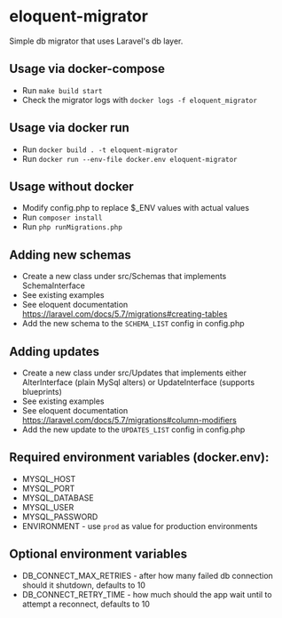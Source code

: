 # eloquent-migrator

Simple db migrator that uses Laravel's db layer.

## Usage via docker-compose
* Run `make build start`
* Check the migrator logs with `docker logs -f eloquent_migrator`

## Usage via docker run
* Run `docker build . -t eloquent-migrator`
* Run `docker run --env-file docker.env eloquent-migrator`

## Usage without docker
* Modify config.php to replace $_ENV values with actual values
* Run `composer install`
* Run `php runMigrations.php`

## Adding new schemas
* Create a new class under src/Schemas that implements SchemaInterface
* See existing examples
* See eloquent documentation https://laravel.com/docs/5.7/migrations#creating-tables
* Add the new schema to the `SCHEMA_LIST` config in config.php

## Adding updates
* Create a new class under src/Updates that implements either AlterInterface (plain MySql alters) or UpdateInterface (supports blueprints)
* See existing examples
* See eloquent documentation https://laravel.com/docs/5.7/migrations#column-modifiers
* Add the new update to the `UPDATES_LIST` config in config.php

## Required environment variables (docker.env):
* MYSQL_HOST
* MYSQL_PORT
* MYSQL_DATABASE
* MYSQL_USER
* MYSQL_PASSWORD
* ENVIRONMENT - use `prod` as value for production environments
## Optional environment variables
* DB_CONNECT_MAX_RETRIES - after how many failed db connection should it shutdown, defaults to 10
* DB_CONNECT_RETRY_TIME - how much should the app wait until to attempt a reconnect, defaults to 10
